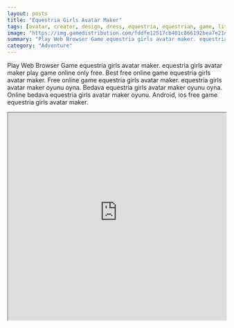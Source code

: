 ```yaml
---
layout: posts
title: "Equestria Girls Avatar Maker"
tags: [avatar, creator, design, dress, equestria, equestrian, game, little, pony, studio, free, online, games, oyna, game, free, games, play, play, games]
image: "https://img.gamedistribution.com/fddfe12517cb401c866192bea7e21d49.jpg"
summary: "Play Web Browser Game equestria girls avatar maker. equestria girls avatar maker play game online only free. Best free online game equestria girls avatar maker. Free online game equestria girls avatar maker. equestria girls avatar maker oyunu oyna. Bedava equestria girls avatar maker oyunu oyna. Online bedava equestria girls avatar maker oyunu. Android, ios free game equestria girls avatar maker."
category: "Adventure"
---
```


Play Web Browser Game equestria girls avatar maker. equestria girls avatar maker play game online only free. Best free online game equestria girls avatar maker. Free online game equestria girls avatar maker. equestria girls avatar maker oyunu oyna. Bedava equestria girls avatar maker oyunu oyna. Online bedava equestria girls avatar maker oyunu. Android, ios free game equestria girls avatar maker.

<iframe width="100%" height="480px;" src="https://html5.gamedistribution.com/fddfe12517cb401c866192bea7e21d49/"></iframe>